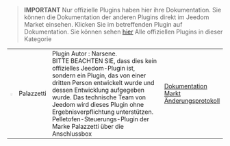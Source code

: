 
>**IMPORTANT**
>Nur offizielle Plugins haben hier ihre Dokumentation. Sie können die Dokumentation der anderen Plugins direkt im Jeedom Market einsehen. Klicken Sie im betreffenden Plugin auf Dokumentation.
>Sie können sehen [hier](https://market.jeedom.com/index.php?v=d&p=market&type=plugin&categorie=Energie) Alle offiziellen Plugins in dieser Kategorie


| | | | |
|--- | --- | --- | ---|
|<img src="Palazzetti/Palazzetti_icon.png" class="pluginLogo" width="100" />|Palazzetti|Plugin Autor : Narsene.<br/>BITTE BEACHTEN SIE, dass dies kein offizielles Jeedom-Plugin ist, sondern ein Plugin, das von einer dritten Person entwickelt wurde und dessen Entwicklung aufgegeben wurde. Das technische Team von Jeedom wird dieses Plugin ohne Ergebnisverpflichtung unterstützen. <br/>Pelletofen-Steuerungs-Plugin der Marke Palazzetti über die Anschlussbox|[Dokumentation](Palazzetti/index.md)<br/>[Markt](https://market.jeedom.com/index.php?v=d&p=market_display&id=3104)<br/>[Änderungsprotokoll](Palazzetti/changelog.md)|
